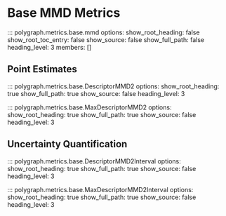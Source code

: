 # Base MMD Metrics

::: polygraph.metrics.base.mmd
    options:
        show_root_heading: false
        show_root_toc_entry: false
        show_source: false
        show_full_path: false
        heading_level: 3
        members: []


## Point Estimates


::: polygraph.metrics.base.DescriptorMMD2
    options:
        show_root_heading: true
        show_full_path: true
        show_source: false
        heading_level: 3

::: polygraph.metrics.base.MaxDescriptorMMD2
    options:
        show_root_heading: true
        show_full_path: true
        show_source: false
        heading_level: 3

## Uncertainty Quantification

::: polygraph.metrics.base.DescriptorMMD2Interval
    options:
        show_root_heading: true
        show_full_path: true
        show_source: false
        heading_level: 3

::: polygraph.metrics.base.MaxDescriptorMMD2Interval
    options:
        show_root_heading: true
        show_full_path: true
        show_source: false
        heading_level: 3
